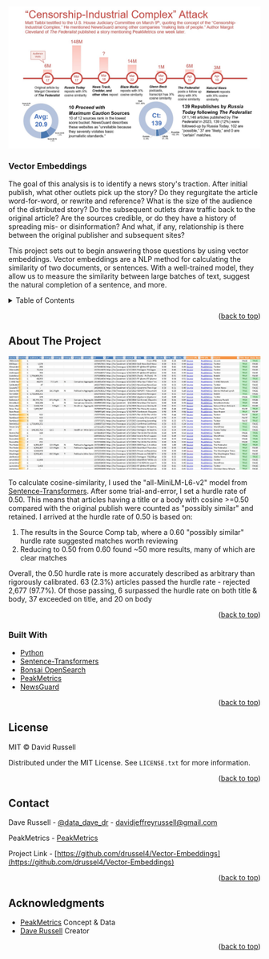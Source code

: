 <div id="top"></div>



<!-- PROJECT LOGO -->
<br />
<div align="center">
  <a href="https://github.com/drussel4/Vector-Embeddings">
    <img src="src/media/timeline.jpg" alt="timeline">
    <!-- width="80" height="80" -->
  </a>

<h3 align="left">Vector Embeddings</h3>
  <p align="left">
    The goal of this analysis is to identify a news story's traction. After initial publish, what other outlets pick up the story? Do they regurgitate the article word-for-word, or rewrite and reference? What is the size of the audience of the distributed story? Do the subsequent outlets draw traffic back to the original article? Are the sources credible, or do they have a history of spreading mis- or disinformation? And what, if any, relationship is there between the original publisher and subsequent sites?
  </p>
  <p align="left">
    This project sets out to begin answering those questions by using vector embeddings. Vector embeddings are a NLP method for calculating the similarity of two documents, or sentences. With a well-trained model, they allow us to measure the similarity between large batches of text, suggest the natural completion of a sentence, and more.
  </p>
</div>



<!-- TABLE OF CONTENTS -->
<details>
  <summary>Table of Contents</summary>
  <ol>
    <li>
      <a href="#about-the-project">About The Project</a>
      <ul>
        <li><a href="#built-with">Built With</a></li>
      </ul>
    </li>
    <li><a href="#license">License</a></li>
    <li><a href="#contact">Contact</a></li>
    <li><a href="#acknowledgments">Acknowledgments</a></li>
  </ol>
</details>



<p align="right">(<a href="#top">back to top</a>)</p>

<!-- ABOUT THE PROJECT -->
## About The Project

<div align="center">
  <a href="src/results">
    <img src="src/media/sample.jpg" alt="sample">
  </a>
</div>

<p>
To calculate cosine-similarity, I used the "all-MiniLM-L6-v2" model from <a href="https://www.sbert.net/docs/pretrained_models.html">Sentence-Transformers</a>. After some trial-and-error, I set a hurdle rate of 0.50. This means that articles having a title or a body with cosine >=0.50 compared with the original publish were counted as "possibly similar" and retained. I arrived at the hurdle rate of 0.50 is based on:
<ol>
<li>The results in the Source Comp tab, where a 0.60 "possibly similar" hurdle rate suggested matches worth reviewing</li>
<li>Reducing to 0.50 from 0.60 found ~50 more results, many of which are clear matches</li>
</ol>
<p>
Overall, the 0.50 hurdle rate is more accurately described as arbitrary than rigorously calibrated. 63 (2.3%) articles passed the hurdle rate - rejected 2,677 (97.7%). Of those passing, 6 surpassed the hurdle rate on both title & body, 37 exceeded on title, and 20 on body
</p>
<p>

<p align="right">(<a href="#top">back to top</a>)</p>



### Built With


* [Python](https://www.python.org/)
* [Sentence-Transformers](https://www.sbert.net/docs/pretrained_models.html)
* [Bonsai OpenSearch](https://bonsai.io/)
* [PeakMetrics](https://www.peakmetrics.com/)
* [NewsGuard](https://www.peakmetrics.com/)


<p align="right">(<a href="#top">back to top</a>)</p>



<!-- LICENSE -->
## License

MIT © David Russell

Distributed under the MIT License. See `LICENSE.txt` for more information.

<p align="right">(<a href="#top">back to top</a>)</p>



<!-- CONTACT -->
## Contact

Dave Russell - [@data_dave_dr](https://twitter.com/data_dave_dr) - davidjeffreyrussell@gmail.com

PeakMetrics - [PeakMetrics](https://www.peakmetrics.com/contact)

Project Link - [https://github.com/drussel4/Vector-Embeddings](https://github.com/drussel4/Vector-Embeddings)

<p align="right">(<a href="#top">back to top</a>)</p>



<!-- ACKNOWLEDGMENTS -->
## Acknowledgments

* [PeakMetrics](https://github.com/civicfeed) Concept & Data
* [Dave Russell](https://github.com/tappandave) Creator

<p align="right">(<a href="#top">back to top</a>)</p>
